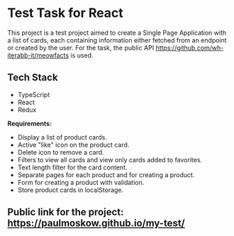 # Test Task for React

This project is a test project aimed to create a Single Page Application with a list of cards, each containing information either fetched from an endpoint or created by the user. For the task, the public API https://github.com/wh-iterabb-it/meowfacts is used.

## Tech Stack

* TypeScript
* React
* Redux

**Requirements:**

* Display a list of product cards.
* Active "like" icon on the product card.
* Delete icon to remove a card.
* Filters to view all cards and view only cards added to favorites.
* Text length filter for the card content.
* Separate pages for each product and for creating a product.
* Form for creating a product with validation.
* Store product cards in localStorage.

## Public link for the project: https://paulmoskow.github.io/my-test/
